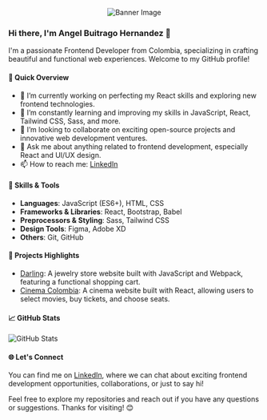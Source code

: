 <!-- Banner Image -->
<p align="center">
  <img src="https://media.giphy.com/media/dxn6fRlTIShoeBr69N/giphy.gif" alt="Banner Image" />
</p>

### Hi there, I'm Angel Buitrago Hernandez 👋

I'm a passionate Frontend Developer from Colombia, specializing in crafting beautiful and functional web experiences. Welcome to my GitHub profile!

#### 🚀 Quick Overview

- 🔭 I’m currently working on perfecting my React skills and exploring new frontend technologies.
- 🌱 I’m constantly learning and improving my skills in JavaScript, React, Tailwind CSS, Sass, and more.
- 👯 I’m looking to collaborate on exciting open-source projects and innovative web development ventures.
- 💬 Ask me about anything related to frontend development, especially React and UI/UX design.
- 📫 How to reach me: [LinkedIn](https://www.linkedin.com/in/angel-buitrago-hernandez-9b2172269/)

#### 💼 Skills & Tools

- **Languages**: JavaScript (ES6+), HTML, CSS
- **Frameworks & Libraries**: React, Bootstrap, Babel
- **Preprocessors & Styling**: Sass, Tailwind CSS
- **Design Tools**: Figma, Adobe XD
- **Others**: Git, GitHub

#### 🌟 Projects Highlights

- [Darling](https://github.com/Angelz04/Darling2.git): A jewelry store website built with JavaScript and Webpack, featuring a functional shopping cart.
- [Cinema Colombia](https://github.com/Angelz04/CineColombia.git): A cinema website built with React, allowing users to select movies, buy tickets, and choose seats.

#### 📈 GitHub Stats

<!-- Change the `username` to your GitHub username -->
<img src="https://github-readme-stats.vercel.app/api?username=Angelz04&show_icons=true&hide_border=true&theme=dark" alt="GitHub Stats" />

#### 🌐 Let's Connect

You can find me on [LinkedIn](https://www.linkedin.com/in/angel-buitrago-hernandez-9b2172269/), where we can chat about exciting frontend development opportunities, collaborations, or just to say hi!

Feel free to explore my repositories and reach out if you have any questions or suggestions. Thanks for visiting! 😊
